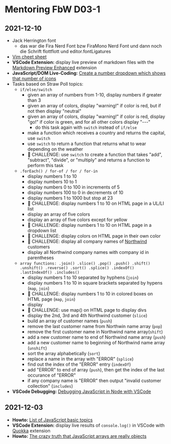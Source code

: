 # Mentoring FbW D03-1

## 2021-12-10

- Jack Herrington font
	- das war die Fira Nerd Font bzw FiraMono Nerd Font und dann noch die Schrift flottflott und editor.fontLigatures
- [Vim cheet sheet](https://vim.rtorr.com/)
- **VSCode Extension:** display live preview of markdown files with the [Markdown Preview Enhanced](https://onespace.netlify.app/howtos?id=452) extension
- **JavaScript/DOM Live-Coding:** [Create a number dropdown which shows that number of icons](https://onespace.netlify.app/howtos?id=453)
- Tasks based on Straw Poll topics:
	- `if/else/switch` 
		- given an array of numbers from 1-10, display numbers if greater than 3
		- given an array of colors, display "warning!" if color is red, but if not then display "neutral"
		- given an array of colors, display "warning!" if color is red, display "go!" if color is green, and for all other colors display "---"
			- do this task again with `switch` instead of `if/else`
		- make a function which receives a country and returns the capital, use `switch`
		- use `switch` to return a function that returns what to wear depending on the weather
		- :muscle: CHALLENGE: use `switch` to create a function that takes "add", "subtract", "divide", or "multiply" and returns a function to perform this task 
	- `.forEach() / for-of / for / for-in` 
		- display numbers 1 to 10
		- display numbers 10 to 1
		- display numbers 0 to 100 in increments of 5
		- display numbers 100 to 0 in decrements of 10
		- display numbers 1 to 1000 but stop at 23 
		- :muscle: CHALLENGE: display numbers 1 to 10 on HTML page in a UL/LI list
		- display an array of five colors
		- display an array of five colors except for yellow
		- :muscle: CHALLENGE: display numbers 1 to 10 on HTML page in a dropdown list
		- :muscle: CHALLENGE: display colors on HTML page in their own color
		- :muscle: CHALLENGE: display all company names of [Northwind](https://github.com/graphql-compose/graphql-compose-examples/tree/master/examples/northwind/data/json) customers
		- display all Northwind company names with company id in parentheses
	- `array functions: .join() .slice() .pop() .push() .shift() .unshift() .reverse() .sort() .splice() .indexOf() .lastIndexOf() .includes()` 
		- display numbers 1 to 10 separated by hyphens (`join`)
		- display numbers 1 to 10 in square brackets separated by hypens (`map`, `join`)
		- :muscle: CHALLENGE: display numbers 1 to 10 in colored boxes on HTML page (`map`, `join`)
		- display 
		- :muscle: CHALLENGE: use map() on HTML page to display divs
		- display the 2nd, 3rd and 4th Northwind customer (`slice`)
		- build an array of customer names (`push`)
		- remove the last customer name from Northwin name array (`pop`)
		- remove the first customer name in Northwind name array(`shift`)
		- add a new customer name to end of Northwind name array (`push`)
		- add a new customer name to beginning of Northwind name array (`unshift`)
		- sort the array alphabetically (`sort`)
		- replace a name in the array with "ERROR" (`splice`)
		- find out the index of the "ERROR" entry (`indexOf`)
		- add "ERROR" to end of array (`push`), then get the index of the last occurance of "ERROR"
		- if any company name is "ERROR" then output "invalid customer collection" (`includes`)
- **VSCode Debugging:** [Debugging JavaScript in Node with VSCode](https://onespace.netlify.app/howtos?id=454)

## 2021-12-03

- **Howto:** [List of JavaScript basic topics](https://onespace.netlify.app/howtos?id=449)
- **VSCode Extension:** display live results of `console.log()` in VSCode with [Quokka](https://quokkajs.com/docs/index.html) extension
- **Howto:** [The crazy truth that JavaScript arrays are really objects](https://onespace.netlify.app/howtos?id=448)